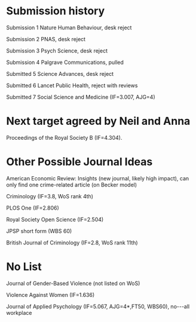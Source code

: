 # Submission history

Submission 1 Nature Human Behaviour, desk reject

Submission 2 PNAS, desk reject

Submission 3 Psych Science, desk reject

Submission 4 Palgrave Communications, pulled

Submitted 5 Science Advances, desk reject

Submitted 6 Lancet Public Health, reject with reviews

Submitted 7 Social Science and Medicine (IF=3.007, AJG=4)



# Next target agreed by Neil and Anna

Proceedings of the Royal Society B (IF=4.304).

# Other Possible Journal Ideas 

American Economic Review: Insights (new journal, likely high impact), can only find one crime-related article (on Becker model)

Criminology (IF=3.8, WoS rank 4th) 

PLOS One (IF=2.806)

Royal Society Open Science (IF=2.504)

JPSP short form (WBS 60)

British Journal of Criminology (IF=2.8, WoS rank 11th)


# No List

Journal of Gender-Based Violence (not listed on WoS)

Violence Against Women (IF=1.636)

Journal of Applied Psychology (IF=5.067, AJG=4*,FT50, WBS60), no---all workplace


